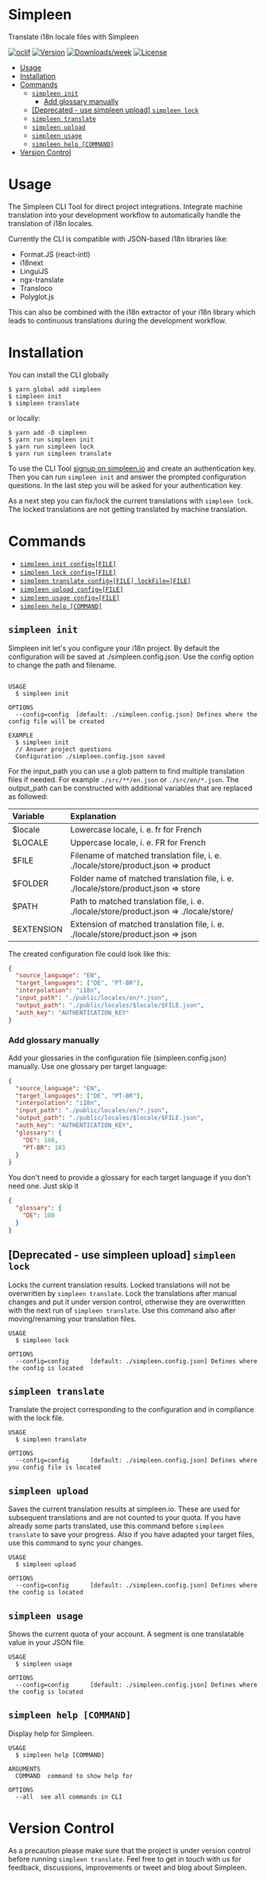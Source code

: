 # Simpleen

Translate i18n locale files with Simpleen

[![oclif](https://img.shields.io/badge/cli-oclif-brightgreen.svg)](https://oclif.io)
[![Version](https://img.shields.io/npm/v/simpleen.svg)](https://npmjs.org/package/simpleen)
[![Downloads/week](https://img.shields.io/npm/dw/simpleen.svg)](https://npmjs.org/package/simpleen)
[![License](https://img.shields.io/npm/l/simpleen.svg)](https://github.com/daugsbi/simpleen-cli/blob/master/package.json)

<!-- toc -->

- [Usage](#usage)
- [Installation](#installation)
- [Commands](#commands)
  - [`simpleen init`](#simpleen-init)
    - [Add glossary manually](#add-glossary-manually)
  - [[Deprecated - use simpleen upload] `simpleen lock`](#deprecated---use-simpleen-upload-simpleen-lock)
  - [`simpleen translate`](#simpleen-translate)
  - [`simpleen upload`](#simpleen-upload)
  - [`simpleen usage`](#simpleen-usage)
  - [`simpleen help [COMMAND]`](#simpleen-help-command)
- [Version Control](#version-control)
<!-- tocstop -->

# Usage

The Simpleen CLI Tool for direct project integrations.
Integrate machine translation into your development workflow to automatically handle the translation of i18n locales.

Currently the CLI is compatible with JSON-based i18n libraries like:

- Format.JS (react-intl)
- i18next
- LinguiJS
- ngx-translate
- Transloco
- Polyglot.js

This can also be combined with the i18n extractor of your i18n library which leads to continuous translations during the development workflow.

# Installation

You can install the CLI globally

```sh-session
$ yarn global add simpleen
$ simpleen init
$ simpleen translate
```

or locally:

```sh-session
$ yarn add -D simpleen
$ yarn run simpleen init
$ yarn run simpleen lock
$ yarn run simpleen translate
```

To use the CLI Tool [signup on simpleen.io](https://simpleen.io/signup) and create an authentication key.
Then you can run `simpleen init` and answer the prompted configuration questions. In the last step you will be asked for your authentication key.

As a next step you can fix/lock the current translations with `simpleen lock`. The locked translations are not getting translated by machine translation.

# Commands

<!-- commands -->

- [`simpleen init config=[FILE]`](#simpleen-init)
- [`simpleen lock config=[FILE]`](#simplen-lock)
- [`simpleen translate config=[FILE] lockFile=[FILE]`](#simpleen-translate)
- [`simpleen upload config=[FILE]`](#simplen-upload)
- [`simpleen usage config=[FILE]`](#simplen-usage)
- [`simpleen help [COMMAND]`](#simpleen-help-command)

## `simpleen init`

Simpleen init let's you configure your i18n project. By default the configuration will be saved at ./simpleen.config.json. Use the config option to change the path and filename.

```

USAGE
  $ simpleen init

OPTIONS
  --config=config  [default: ./simpleen.config.json] Defines where the config file will be created

EXAMPLE
  $ simpleen init
  // Answer project questions
  Configuration ./simpleen.config.json saved
```

For the input_path you can use a glob pattern to find multiple translation files if needed. For example `./src/**/en.json` or `./src/en/*.json`.
The output_path can be constructed with additional variables that are replaced as followed:

<!-- prettier-ignore-start -->
| Variable      | Explanation                                                                            |
|:--------------|:---------------------------------------------------------------------------------------|
| $locale       | Lowercase locale, i. e. fr for French                                                  | 
| $LOCALE       | Uppercase locale, i. e. FR for French                                                  |
| $FILE         | Filename of matched translation file, i. e. ./locale/store/product.json => product     | 
| $FOLDER       | Folder name of matched translation file, i. e. ./locale/store/product.json => store    |
| $PATH         | Path to matched translation file, i. e. ./locale/store/product.json => ./locale/store/ |
| $EXTENSION    | Extension of matched translation file, i. e. ./locale/store/product.json => json       |
<!-- prettier-ignore-end -->

The created configuration file could look like this:

```JSON
{
  "source_language": "EN",
  "target_languages": ["DE", "PT-BR"],
  "interpolation": "i18n",
  "input_path": "./public/locales/en/*.json",
  "output_path": "./public/locales/$locale/$FILE.json",
  "auth_key": "AUTHENTICATION_KEY"
}
```

### Add glossary manually

Add your glossaries in the configuration file (simpleen.config.json) manually.
Use one glossary per target language:

```JSON
{
  "source_language": "EN",
  "target_languages": ["DE", "PT-BR"],
  "interpolation": "i18n",
  "input_path": "./public/locales/en/*.json",
  "output_path": "./public/locales/$locale/$FILE.json",
  "auth_key": "AUTHENTICATION_KEY",
  "glossary": {
    "DE": 100,
    "PT-BR": 103
  }
}
```

You don't need to provide a glossary for each target language if you don't need one. Just skip it

```JSON
{
  "glossary": {
    "DE": 100
  }
}
```

## [Deprecated - use simpleen upload] `simpleen lock`

Locks the current translation results. Locked translations will not be overwritten by `simpleen translate`.
Lock the translations after manual changes and put it under version control, otherwise they are overwritten with the next run of `simpleen translate`.
Use this command also after moving/renaming your translation files.

```
USAGE
  $ simpleen lock

OPTIONS
  --config=config      [default: ./simpleen.config.json] Defines where the config is located
```

## `simpleen translate`

Translate the project corresponding to the configuration and in compliance with the lock file.

```
USAGE
  $ simpleen translate

OPTIONS
  --config=config      [default: ./simpleen.config.json] Defines where you config file is located
```

## `simpleen upload`

Saves the current translation results at simpleen.io. These are used for subsequent translations and are not counted to your quota.
If you have already some parts translated, use this command before `simpleen translate` to save your progress. Also if you have adapted your target files, use this command to sync your changes.

```
USAGE
  $ simpleen upload

OPTIONS
  --config=config      [default: ./simpleen.config.json] Defines where the config is located
```

## `simpleen usage`

Shows the current quota of your account. A segment is one translatable value in your JSON file.

```
USAGE
  $ simpleen usage

OPTIONS
  --config=config      [default: ./simpleen.config.json] Defines where the config is located
```

## `simpleen help [COMMAND]`

Display help for Simpleen.

```
USAGE
  $ simpleen help [COMMAND]

ARGUMENTS
  COMMAND  command to show help for

OPTIONS
  --all  see all commands in CLI
```

<!-- commandsstop -->

# Version Control

As a precaution please make sure that the project is under version control before running `simpleen translate`.
Feel free to get in touch with us for feedback, discussions, improvements or tweet and blog about Simpleen.
